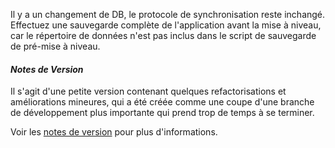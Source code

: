 Il y a un changement de DB, le protocole de synchronisation reste inchangé. Effectuez une sauvegarde complète de l'application avant la mise à niveau, car le répertoire de données n'est pas inclus dans le script de sauvegarde de pré-mise à niveau.

#### _Notes de Version_
Il s'agit d'une petite version contenant quelques refactorisations et améliorations mineures, qui a été créée comme une coupe d'une branche de développement plus importante qui prend trop de temps à se terminer.

Voir les [notes de version](https://github.com/zadam/trilium/releases/tag/v0.59.1) pour plus d'informations.